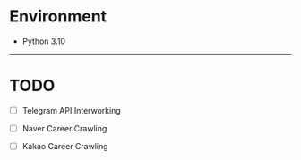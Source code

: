 # Environment

* Python 3.10

---

# TODO

- [ ] Telegram API Interworking 
- [ ] Naver Career Crawling
- [ ] Kakao Career Crawling

